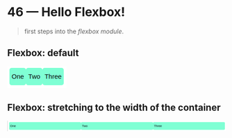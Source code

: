 # 46 &mdash; Hello Flexbox!
> first steps into the *flexbox module*.

## Flexbox: default
![Flexbox default](docs/images/flexbox_default.png)

## Flexbox: stretching to the width of the container
![Flexbox: whole container width](docs/images/flexbox_stretch.png)

